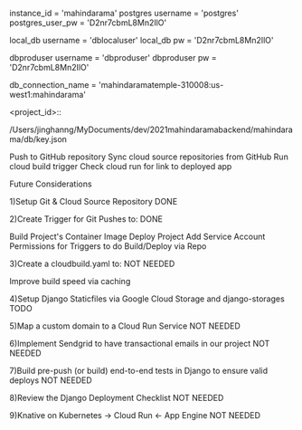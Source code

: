 instance_id = 'mahindarama'
postgres username = 'postgres'
postgres_user_pw = 'D2nr7cbmL8Mn2IlO'

local_db username = 'dblocaluser'
local_db pw = 'D2nr7cbmL8Mn2IlO'

dbproduser username = 'dbproduser'
dbproduser pw = 'D2nr7cbmL8Mn2IlO'

db_connection_name = 'mahindaramatemple-310008:us-west1:mahindarama'

<project_id>:<region>:<instance-id>

/Users/jinghanng/MyDocuments/dev/2021mahindaramabackend/mahindarama/db/key.json

Push to GitHub repository
Sync cloud source repositories from GitHub
Run cloud build trigger
Check cloud run for link to deployed app

Future Considerations

1)Setup Git & Cloud Source Repository DONE

2)Create Trigger for Git Pushes to: DONE

Build Project's Container Image
Deploy Project
Add Service Account Permissions for Triggers to do Build/Deploy via Repo

3)Create a cloudbuild.yaml to: NOT NEEDED

Improve build speed via caching

4)Setup Django Staticfiles via Google Cloud Storage and django-storages TODO

5)Map a custom domain to a Cloud Run Service NOT NEEDED

6)Implement Sendgrid to have transactional emails in our project NOT NEEDED

7)Build pre-push (or build) end-to-end tests in Django to ensure valid deploys NOT NEEDED

8)Review the Django Deployment Checklist NOT NEEDED

9)Knative on Kubernetes -> Cloud Run <- App Engine NOT NEEDED
